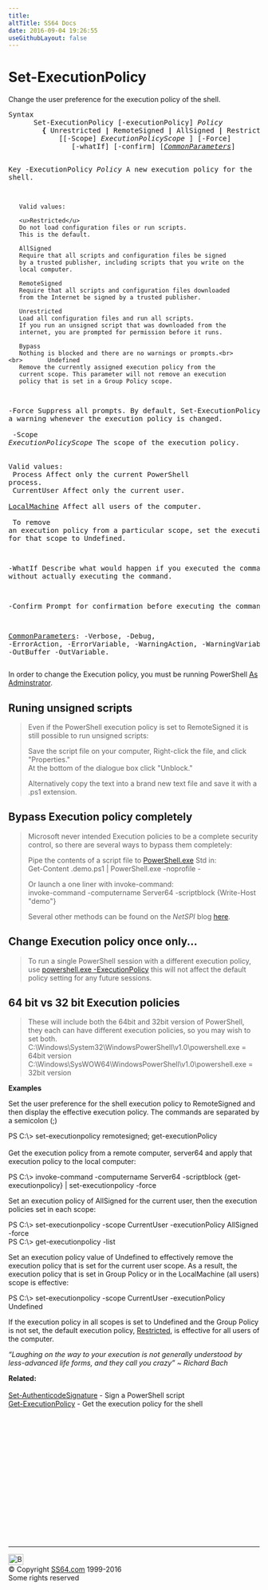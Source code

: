 ```yaml
---
title:
altTitle: SS64 Docs
date: 2016-09-04 19:26:55
useGithubLayout: false
---
```

<!-- #BeginLibraryItem "/Library/head_ps.lbi" --><!-- #EndLibraryItem --><h1>Set-ExecutionPolicy</h1> 
<p>Change the user preference for the execution policy of the shell.</p>
<pre>Syntax
      Set-ExecutionPolicy [-executionPolicy] <i>Policy</i>
        <b>{ </b>Unrestricted <b>|</b> RemoteSigned <b>|</b> AllSigned <b>|</b> Restricted <b>|</b> Default <b>|</b> Bypass <b>|</b> Undefined<b>}</b>
            [[-Scope] <i>ExecutionPolicyScope</i> ] [-Force]
               [-whatIf] [-confirm] [<a href="common.html"><i>CommonParameters</i></a>]

Key
   -ExecutionPolicy <i>Policy</i>
       A new execution policy for the shell.

       Valid values:
        
       <u>Restricted</u>
       Do not load configuration files or run scripts.
       This is the default.
        
       AllSigned
       Require that all scripts and configuration files be signed
       by a trusted publisher, including scripts that you write on the
       local computer.
        
       RemoteSigned
       Require that all scripts and configuration files downloaded
       from the Internet be signed by a trusted publisher.
        
       Unrestricted
       Load all configuration files and run all scripts.
       If you run an unsigned script that was downloaded from the
       internet, you are prompted for permission before it runs.

       Bypass
       Nothing is blocked and there are no warnings or prompts.<br>        <br>       Undefined
       Remove the currently assigned execution policy from the
       current scope. This parameter will not remove an execution
       policy that is set in a Group Policy scope.

   -Force
       Suppress all prompts.
       By default, Set-ExecutionPolicy displays a warning whenever the
       execution policy is changed.<br>        <br>    -Scope <i>ExecutionPolicyScope</i>
       The scope of the execution policy.<br>        <br>       Valid values:<br>         Process       Affect only the current PowerShell process.<br>         CurrentUser   Affect only the current user.<br>         <u>LocalMachine</u>  Affect all users of the computer.<br>        <br>       To remove an execution policy from a particular scope, set the
       execution policy for that scope to Undefined.

   -WhatIf
       Describe what would happen if you executed the command without actually
       executing the command.
        
   -Confirm
       Prompt for confirmation before executing the command.

   <a href="common.html">CommonParameters</a>:
       -Verbose, -Debug, -ErrorAction, -ErrorVariable, -WarningAction, -WarningVariable,
       -OutBuffer -OutVariable.</pre>
<p>In order to change the Execution policy, you must be running PowerShell <a href="syntax-elevate.html">As Adminstrator</a>.</p>
<h2>Runing unsigned scripts</h2>
<blockquote>
<p>Even if  the PowerShell execution policy is set to RemoteSigned it is still possible to run unsigned scripts:</p>
<p> Save the script file on your computer, Right-click the file, and click "Properties." <br>
At the bottom of the dialogue box click "Unblock."</p>
<p>Alternatively copy the text into a brand new text file and save it with a .ps1 extension.</p>
</blockquote>
<h2>Bypass Execution policy completely</h2>
<blockquote>
<p>Microsoft never intended Execution policies to be a complete security control, so there are several ways to bypass them completely:</p>
<p>Pipe the contents of a script file to <a href="powershell.html">PowerShell.exe</a> Std in:<br>
<span class="code">Get-Content .demo.ps1 | PowerShell.exe -noprofile - </span></p>
<p>Or launch a one liner with invoke-command:<span class="code"><br>
invoke-command -computername Server64 -scriptblock {Write-Host "demo"}</span></p>
<p>Several other methods can be found on the <i>NetSPI</i> blog <a href="https://blog.netspi.com/15-ways-to-bypass-the-powershell-execution-policy/">here</a>.</p>
</blockquote>
<h2>Change Execution policy once only...</h2>
<blockquote>
<p>To run a single PowerShell session with a different execution policy, use <a href="powershell.html">powershell.exe -ExecutionPolicy</a> this will not affect the default policy setting for any future sessions.</p>
</blockquote>
<h2>64 bit vs 32 bit Execution policies</h2>
<blockquote>
<p> These will include both the 64bit and 32bit version of PowerShell, they each can have different execution policies, so you may wish to set both.<br>
C:\Windows\System32\WindowsPowerShell\v1.0\powershell.exe = 64bit version<br>
C:\Windows\SysWOW64\WindowsPowerShell\v1.0\powershell.exe = 32bit version</p>
</blockquote>
<p><b>Examples</b></p>
<p>Set the user preference for the shell execution policy to RemoteSigned and then display the effective execution policy. The commands are separated by a semicolon (;)</p>
<p><span class="code">PS C:\&gt; set-executionpolicy remotesigned; get-executionPolicy</span><br>
  <br>
  Get the execution policy from a remote computer, server64 and apply that execution policy to the local computer:</p>
<p class="code">PS C:\&gt; invoke-command -computername Server64 -scriptblock {get-executionpolicy} | set-executionpolicy -force</p>
<p>Set an execution policy of AllSigned for the current user, then the execution policies set in each scope:</p>
<p class="code">PS C:\&gt; set-executionpolicy -scope CurrentUser -executionPolicy AllSigned -force<br>
PS C:\&gt; get-executionpolicy -list</p>
<p>Set an execution policy value of Undefined to effectively remove the execution policy that is set for
the current user scope. As a result, the execution policy that is set in Group Policy or in the LocalMachine (all 
users) scope is effective:</p>
<p class="code">PS C:\&gt; set-executionpolicy -scope CurrentUser -executionPolicy Undefined</p>
<p>If  the execution policy in all scopes is set to Undefined and the Group Policy is not set, the default execution policy, <u>Restricted</u>, is effective for all users of the computer.</p>
<p class="quote"><i>“Laughing on the way to your execution is not generally understood by less-advanced life forms, and they call you crazy” ~ Richard Bach</i></p>
<p><b>Related:</b><br>
  <br>
<a href="set-authenticodesignature.html">Set-AuthenticodeSignature</a> - Sign a PowerShell script<br>
<a href="get-executionpolicy.html">Get-ExecutionPolicy</a> - Get the execution policy for the shell </p><!-- #BeginLibraryItem "/Library/foot_ps.lbi" --><p>
<!-- PowerShell300 -->
<ins class="adsbygoogle" style="display:inline-block;width:300px;height:250px" data-ad-client="ca-pub-6140977852749469" data-ad-slot="6253539900"></ins>
<script>
(adsbygoogle = window.adsbygoogle || []).push({});
</script></p>
<hr>
<div id="bl" class="footer"><a href="set-executionpolicy.html#"><img src="../images/top.png" width="30" height="22" alt="Back to the Top"></a></div>
<div id="br" class="footer, tagline">© Copyright <a href="../index.html">SS64.com</a> 1999-2016<br>
Some rights reserved</div><!-- #EndLibraryItem -->
